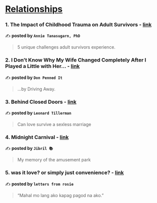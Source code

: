 
<h1><a href=https://medium.com/tag/relationships/recommended target="_blank" rel="noopener noreferrer">Relationships</a></h1>
<h3>1. The Impact of Childhood Trauma on Adult Survivors - <a href="https://medium.com/invisible-illness/the-impact-of-childhood-trauma-on-adult-survivors-8a35a9eeb7ae" target="_blank" rel="noopener noreferrer">link</a></h3>

✍️ **posted by `Annie Tanasugarn, PhD`**

<blockquote>5 unique challenges adult survivors experience.</blockquote>

<h3>2. I Don’t Know Why My Wife Changed Completely After I Played a Little with Her… - <a href="https://medium.com/@Don-Penned-It/i-dont-know-why-my-wife-changed-completely-after-i-played-a-little-with-her-658fd3745ca7" target="_blank" rel="noopener noreferrer">link</a></h3>

✍️ **posted by `Don Penned It`**

<blockquote>…by Driving Away.</blockquote>

<h3>3. Behind Closed Doors - <a href="https://medium.com/catharsis-chronicles/behind-closed-doors-ad98fc898e05" target="_blank" rel="noopener noreferrer">link</a></h3>

✍️ **posted by `Leonard Tillerman`**

<blockquote>Can love survive a sexless marriage</blockquote>

<h3>4. Midnight Carnival - <a href="https://medium.com/write-under-the-moon/midnight-carnival-17857ff705fb" target="_blank" rel="noopener noreferrer">link</a></h3>

✍️ **posted by `Jibril 📚`**

<blockquote>My memory of the amusement park</blockquote>

<h3>5. was it love? or simply just convenience? - <a href="https://medium.com/@lynwrites_/was-it-love-or-simply-just-convenience-1e44641df9d3" target="_blank" rel="noopener noreferrer">link</a></h3>

✍️ **posted by `letters from rosie`**

<blockquote>“Mahal mo lang ako kapag pagod na ako.”</blockquote>

